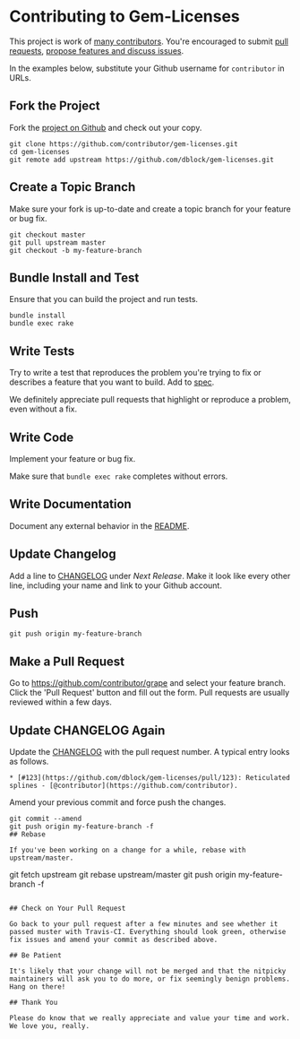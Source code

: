 # Contributing to Gem-Licenses

This project is work of [many contributors](https://github.com/dblock/gem-licenses/graphs/contributors).
You're encouraged to submit [pull requests](https://github.com/dblock/gem-licenses/pulls),
[propose features and discuss issues](https://github.com/dblock/gem-licenses/issues).

In the examples below, substitute your Github username for `contributor` in URLs.

## Fork the Project

Fork the [project on Github](https://github.com/dblock/gem-licenses) and check out your copy.

```
git clone https://github.com/contributor/gem-licenses.git
cd gem-licenses
git remote add upstream https://github.com/dblock/gem-licenses.git
```

## Create a Topic Branch

Make sure your fork is up-to-date and create a topic branch for your feature or bug fix.

```
git checkout master
git pull upstream master
git checkout -b my-feature-branch
```

## Bundle Install and Test

Ensure that you can build the project and run tests.

```
bundle install
bundle exec rake
```

## Write Tests

Try to write a test that reproduces the problem you're trying to fix or describes a feature that you want to build.
Add to [spec](spec).

We definitely appreciate pull requests that highlight or reproduce a problem, even without a fix.

## Write Code

Implement your feature or bug fix.

Make sure that `bundle exec rake` completes without errors.

## Write Documentation

Document any external behavior in the [README](README.md).

## Update Changelog

Add a line to [CHANGELOG](CHANGELOG.md) under *Next Release*.
Make it look like every other line, including your name and link to your Github account.

## Push

```
git push origin my-feature-branch
```

## Make a Pull Request

Go to https://github.com/contributor/grape and select your feature branch.
Click the 'Pull Request' button and fill out the form. Pull requests are usually reviewed within a few days.

## Update CHANGELOG Again

Update the [CHANGELOG](CHANGELOG.md) with the pull request number. A typical entry looks as follows.

```
* [#123](https://github.com/dblock/gem-licenses/pull/123): Reticulated splines - [@contributor](https://github.com/contributor).
```

Amend your previous commit and force push the changes.

```
git commit --amend
git push origin my-feature-branch -f
## Rebase

If you've been working on a change for a while, rebase with upstream/master.

```
git fetch upstream
git rebase upstream/master
git push origin my-feature-branch -f
```

## Check on Your Pull Request

Go back to your pull request after a few minutes and see whether it passed muster with Travis-CI. Everything should look green, otherwise fix issues and amend your commit as described above.

## Be Patient

It's likely that your change will not be merged and that the nitpicky maintainers will ask you to do more, or fix seemingly benign problems. Hang on there!

## Thank You

Please do know that we really appreciate and value your time and work. We love you, really.
